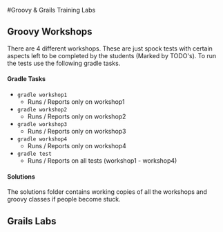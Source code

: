 #Groovy & Grails Training Labs

## Groovy Workshops
There are 4 different workshops.  These are just spock tests with certain aspects left to be completed by the students (Marked by TODO's).  To run the tests use the following gradle tasks.

#### Gradle Tasks
* `gradle workshop1`
  * Runs / Reports only on workshop1
* `gradle workshop2`
  * Runs / Reports only on workshop2
* `gradle workshop3`
  * Runs / Reports only on workshop3
* `gradle workshop4`
  * Runs / Reports only on workshop4
* `gradle test`
  * Runs / Reports on all tests (workshop1 - workshop4)

#### Solutions
The solutions folder contains working copies of all the workshops and groovy classes if people become stuck.

## Grails Labs
